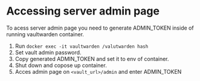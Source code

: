 # Accessing server admin page
To acess server admin page you need to generate ADMIN_TOKEN inside of running vaultwarden container.

1. Run `docker exec -it vaultwarden /valutwarden hash`
2. Set vault admin password.
3. Copy generated ADMIN_TOKEN and set it to env of container.
4. Shut down and copose up container.
5. Acces admin page on `<vault_url>/admin` and enter ADMIN_TOKEN
